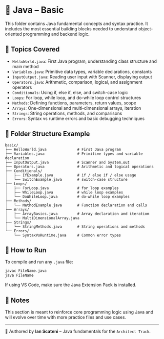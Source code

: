 # 📘 Java – Basic

This folder contains Java fundamental concepts and syntax practice. It includes the most essential building blocks needed to understand object-oriented programming and backend logic.

## 🧠 Topics Covered

- `HelloWorld.java`: First Java program, understanding class structure and main method
- `Variables.java`: Primitive data types, variable declarations, constants
- `InputOutput.java`: Reading user input with Scanner, displaying output
- `Operators.java`: Arithmetic, comparison, logical, and assignment operators
- `Conditionals`: Using if, else if, else, and switch-case logic
- `Loops`: For loop, while loop, and do-while loop control structures
- `Methods`: Defining functions, parameters, return values, scope
- `Arrays`: One-dimensional and multi-dimensional arrays, iteration
- `Strings`: String operations, methods, and comparisons
- `Errors`: Syntax vs runtime errors and basic debugging techniques

## 🧪 Folder Structure Example

```
basic/
├── HelloWorld.java              # First Java program
├── Variables.java               # Primitive types and variable declaration
├── InputOutput.java             # Scanner and System.out
├── Operators.java               # Arithmetic and logical operations
├── Conditionals/
│   ├── IfExample.java           # if / else if / else usage
│   └── SwitchExample.java       # switch-case structure
├── Loops/
│   ├── ForLoop.java             # for loop examples
│   ├── WhileLoop.java           # while loop examples
│   └── DoWhileLoop.java         # do-while loop examples
├── Methods/
│   └── MethodExample.java       # Function declaration and calls
├── Arrays/
│   ├── ArrayBasics.java         # Array declaration and iteration
│   └── MultiDimensionalArray.java
├── Strings/
│   └── StringMethods.java       # String operations and methods
└── Errors/
    └── SyntaxVsRuntime.java     # Common error types
```

## 🚀 How to Run

To compile and run any `.java` file:

```bash
javac FileName.java
java FileName
```

If using VS Code, make sure the Java Extension Pack is installed.

## 📌 Notes

This section is meant to reinforce core programming logic using Java and will evolve over time with more practice files and use cases.

---

📄 Authored by **Ian Scateni** – Java fundamentals for the `Architect Track`.
